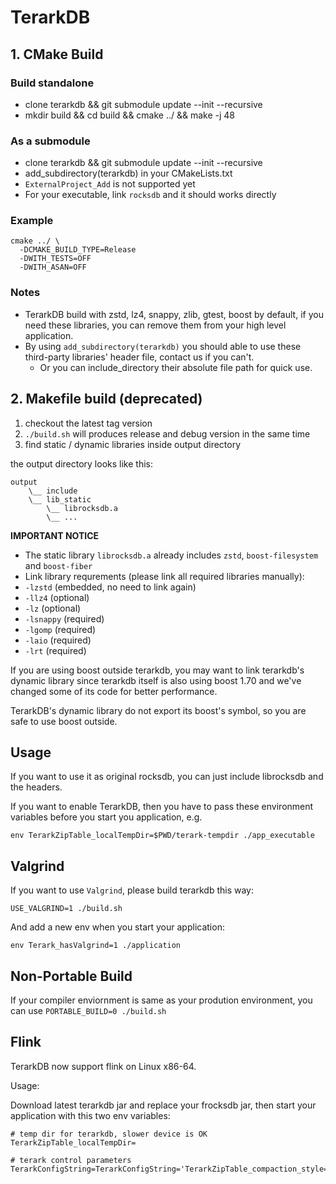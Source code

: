 # TerarkDB

## 1. CMake Build
### Build standalone
- clone terarkdb && git submodule update --init --recursive
- mkdir build && cd build && cmake ../ && make -j 48

### As a submodule
- clone terarkdb && git submodule update --init --recursive
- add_subdirectory(terarkdb) in your CMakeLists.txt
 - `ExternalProject_Add` is not supported yet
- For your executable, link `rocksdb` and it should works directly

### Example
```
cmake ../ \
  -DCMAKE_BUILD_TYPE=Release
  -DWITH_TESTS=OFF
  -DWITH_ASAN=OFF
```

### Notes
- TerarkDB build with zstd, lz4, snappy, zlib, gtest, boost by default, if you need these libraries, you can remove them from your high level application.
- By using `add_subdirectory(terarkdb)` you should able to use these third-party libraries' header file, contact us if you can't.
  - Or you can include_directory their absolute file path for quick use.



## 2. Makefile build (deprecated)

1. checkout the latest tag version
2. `./build.sh` will produces release and debug version in the same time
3. find static / dynamic libraries inside output directory

the output directory looks like this:

```
output
    \__ include
    \__ lib_static
        \__ librocksdb.a
        \__ ...
```

**IMPORTANT NOTICE**

- The static library `librocksdb.a` already includes `zstd`, `boost-filesystem` and `boost-fiber`
- Link library requrements (please link all required libraries manually):
 - `-lzstd` (embedded, no need to link again)
 - `-llz4` (optional)
 - `-lz` (optional)
 - `-lsnappy` (required)
 - `-lgomp` (required)
 - `-laio` (required)
 - `-lrt` (required)

If you are using boost outside terarkdb, you may want to link terarkdb's dynamic library since terarkdb itself is also using boost 1.70 and we've changed some of its code for better performance.

TerarkDB's dynamic library do not export its boost's symbol, so you are safe to use boost outside.


## Usage
If you want to use it as original rocksdb, you can just include librocksdb and the headers.

If you want to enable TerarkDB, then you have to pass these environment variables before you start you application, e.g.


```
env TerarkZipTable_localTempDir=$PWD/terark-tempdir ./app_executable
```


## Valgrind
If you want to use `Valgrind`, please build terarkdb this way:

```
USE_VALGRIND=1 ./build.sh
```

And add a new env when you start your application:

```
env Terark_hasValgrind=1 ./application
```

## Non-Portable Build
If your compiler enviornment is same as your prodution environment, you can use `PORTABLE_BUILD=0 ./build.sh`


## Flink
TerarkDB now support flink on Linux x86-64.

Usage:

Download latest terarkdb jar and replace your frocksdb jar, then start your application with this two env variables:

```
# temp dir for terarkdb, slower device is OK
TerarkZipTable_localTempDir=

# terark control parameters
TerarkConfigString=TerarkConfigString='TerarkZipTable_compaction_style=Level;DictZipBlobStore_zipThreads=0;TerarkZipTable_max_subcompactions=4;TerarkZipTable_max_background_flushes=6;TerarkZipTable_max_background_compactions=4;TerarkZipTable_max_background_garbage_collections=3;TerarkZipTable_level0_file_num_compaction_trigger=4;TerarkZipTable_level0_slowdown_writes_trigger=20;TerarkZipTable_level0_stop_writes_trigger=36;TerarkZipTable_max_compaction_bytes=256M;TerarkZipTable_max_write_buffer_number=8;TerarkZipTable_target_file_size_base=64M;TerarkZipTable_blob_size=64'
```
